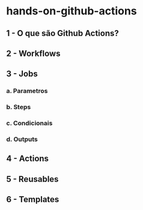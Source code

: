 # hands-on-github-actions

## 1 - O que são Github Actions?

## 2 - Workflows

## 3 - Jobs

### a. Parametros

### b. Steps

### c. Condicionais

### d. Outputs

## 4 - Actions

## 5 - Reusables

## 6 - Templates
